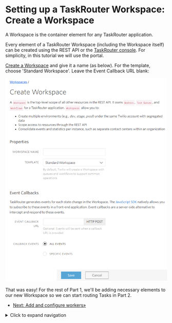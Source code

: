 # Setting up a TaskRouter Workspace: Create a Workspace

A Workspace is the container element for any TaskRouter application.

Every element of a TaskRouter Workspace (including the Workspace itself) can be created using the REST API or the [TaskRouter console](https://www.twilio.com/console/taskrouter/dashboard). For simplicity, in this tutorial we will use the portal.

[Create a Workspace](https://www.twilio.com/console/taskrouter/workspaces) and give it a name (as below). For the template, choose 'Standard Workspace'. Leave the Event Callback URL blank:

![create - workspace](./images/create_workspace.png)

That was easy! For the rest of Part 1, we'll be adding necessary elements to our new Workspace so we can start routing Tasks in Part 2.

- [Next: Add and configure workers»](part1-b-configure-workers.md)

<details>
<summary>Click to expand navigation</summary>

- [Part 1](part1.md)
- [Overview](../overview.md)

</details>
